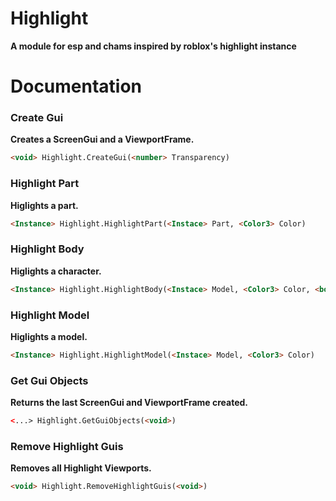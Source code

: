 # Highlight
**A module for esp and chams inspired by roblox's highlight instance**
# Documentation
### Create Gui
**Creates a ScreenGui and a ViewportFrame.**
```html
<void> Highlight.CreateGui(<number> Transparency)
```
### Highlight Part
**Higlights a part.**
```html
<Instance> Highlight.HighlightPart(<Instace> Part, <Color3> Color)
```
### Highlight Body
**Higlights a character.**
```html
<Instance> Highlight.HighlightBody(<Instace> Model, <Color3> Color, <boolean> AllowClothing)
```
### Highlight Model
**Higlights a model.**
```html
<Instance> Highlight.HighlightModel(<Instace> Model, <Color3> Color)
```
### Get Gui Objects
**Returns the last ScreenGui and ViewportFrame created.**
```html
<...> Highlight.GetGuiObjects(<void>)
```
### Remove Highlight Guis
**Removes all Highlight Viewports.**
```html
<void> Highlight.RemoveHighlightGuis(<void>)
```
